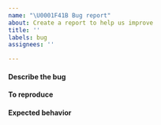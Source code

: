 ```yaml
---
name: "\U0001F41B Bug report"
about: Create a report to help us improve
title: ''
labels: bug
assignees: ''

---
```


#### Describe the bug

<!-- A clear and concise description of what the bug is. -->

#### To reproduce

<!-- An step by step description of how to reproduce the bug. -->

#### Expected behavior

<!-- A clear and concise description of what you expected to happen. -->
